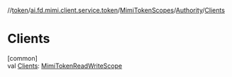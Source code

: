 //[token](../../../../index.md)/[ai.fd.mimi.client.service.token](../../index.md)/[MimiTokenScopes](../index.md)/[Authority](index.md)/[Clients](-clients.md)

# Clients

[common]\
val [Clients](-clients.md): [MimiTokenReadWriteScope](../../-mimi-token-read-write-scope/index.md)
